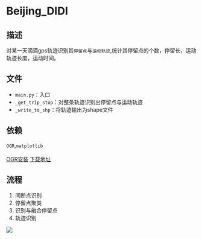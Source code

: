 # Beijing_DIDI
## 描述
对某一天滴滴gps轨迹识别其`停留点`与`运动轨迹`,统计其停留点的个数，停留长，运动轨迹长度，运动时间。
## 文件
* `main.py`：入口
* `_get_trip_stop`：对整条轨迹识别出停留点与运动轨迹
* `_write_to_shp`：将轨迹输出为shape文件
## 依赖
`OGR`,`matplotlib`<br>
<br>
[OGR安装](https://blog.csdn.net/savannahmyself/article/details/77185238)
[  下载地址](http://www.gisinternals.com/query.html?content=filelist&file=release-1911-x64-gdal-2-3-0-mapserver-7-0-7.zip)
## 流程
1. 间断点识别<br>
2. 停留点聚类<br>
3. 识别与融合停留点<br>
4. 轨迹识别<br>

![](https://github.com/zhaotianhong/Beijing_DIDI/blob/master/Figure_1.png)
